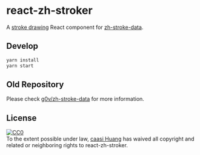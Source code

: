 # react-zh-stroker

A [stroke drawing](//g0v.github.io/react-zh-stroker/) React component for [zh-stroke-data](//github.com/g0v/zh-stroke-data).

## Develop

```bash
yarn install
yarn start
```

## Old Repository

Please check [g0v/zh-stroke-data](//github.com/g0v/zh-stroke-data) for more information.

## License

<p xmlns:dct="http://purl.org/dc/terms/">
  <a rel="license"
     href="http://creativecommons.org/publicdomain/zero/1.0/">
    <img src="http://i.creativecommons.org/p/zero/1.0/88x31.png" style="border-style: none;" alt="CC0" />
  </a>
  <br />
  To the extent possible under law,
  <a rel="dct:publisher"
     href="//github.com/g0v/react-zh-stroker">
    <span property="dct:title">caasi Huang</span></a>
  has waived all copyright and related or neighboring rights to
  <span property="dct:title">react-zh-stroker</span>.
</p>

